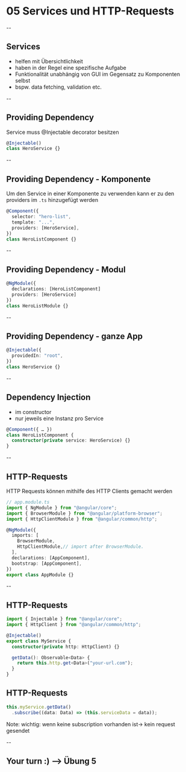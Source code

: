 # 05 Services und HTTP-Requests

--

## Services

- helfen mit Übersichtlichkeit
- haben in der Regel eine spezifische Aufgabe
- Funktionalität unabhängig von GUI im Gegensatz zu Komponenten selbst
- bspw. data fetching, validation etc.

--

## Providing Dependency

Service muss @Injectable decorator besitzen

```typescript
@Injectable()
class HeroService {}
```

--

## Providing Dependency - Komponente

Um den Service in einer Komponente zu verwenden kann er zu den providers im `.ts` hinzugefügt werden

```typescript
@Component({
  selector: "hero-list",
  template: "...",
  providers: [HeroService],
})
class HeroListComponent {}
```

--

## Providing Dependency - Modul

```typescript
@NgModule({
  declarations: [HeroListComponent]
  providers: [HeroService]
})
class HeroListModule {}
```

--

## Providing Dependency - ganze App

```typescript
@Injectable({
  providedIn: "root",
})
class HeroService {}
```

--

## Dependency Injection

- im constructor
- nur jeweils eine Instanz pro Service

```typescript
@Component({ … })
class HeroListComponent {
  constructor(private service: HeroService) {}
}
```

--

## HTTP-Requests

HTTP Requests können mithilfe des HTTP Clients gemacht werden

```typescript
// app.module.ts
import { NgModule } from "@angular/core";
import { BrowserModule } from "@angular/platform-browser";
import { HttpClientModule } from "@angular/common/http";

@NgModule({
  imports: [
    BrowserModule,
    HttpClientModule,// import after BrowserModule.
  ],
  declarations: [AppComponent],
  bootstrap: [AppComponent],
})
export class AppModule {}
```

--

## HTTP-Requests

```typescript
import { Injectable } from "@angular/core";
import { HttpClient } from "@angular/common/http";

@Injectable()
export class MyService {
  constructor(private http: HttpClient) {}

  getData(): Observable<Data> {
    return this.http.get<Data>("your-url.com");
  }
}
```

## HTTP-Requests

```typescript
this.myService.getData()
  .subscribe((data: Data) => (this.serviceData = data));
```

Note:
wichtig: wenn keine subscription vorhanden ist-> kein request gesendet

--

## Your turn :) --> Übung 5
